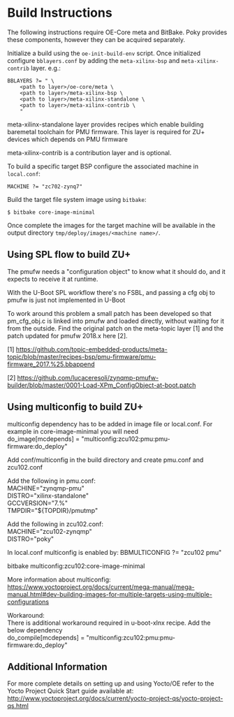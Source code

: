 Build Instructions
==================

The following instructions require OE-Core meta and BitBake. Poky provides these
components, however they can be acquired separately.

Initialize a build using the `oe-init-build-env` script. Once initialized
configure `bblayers.conf` by adding the `meta-xilinx-bsp` and
`meta-xilinx-contrib` layer. e.g.:

	BBLAYERS ?= " \
		<path to layer>/oe-core/meta \
		<path to layer>/meta-xilinx-bsp \
		<path to layer>/meta-xilinx-standalone \
		<path to layer>/meta-xilinx-contrib \
		"

meta-xilinx-standalone layer provides recipes which enable building baremetal
toolchain for PMU firmware. This layer is required for ZU+ devices which
depends on PMU firmware

meta-xilinx-contrib is a contribution layer and is optional.

To build a specific target BSP configure the associated machine in `local.conf`:

	MACHINE ?= "zc702-zynq7"

Build the target file system image using `bitbake`:

	$ bitbake core-image-minimal

Once complete the images for the target machine will be available in the output
directory `tmp/deploy/images/<machine name>/`.

Using SPL flow to build ZU+
------------------------------

The pmufw needs a "configuration object" to know what it should do, and it
expects to receive it at runtime.

With the U-Boot SPL workflow there's no FSBL, and passing a cfg obj to pmufw is
just not implemented in U-Boot

To work around this problem a small patch has been developed so that
pm_cfg_obj.c is linked into pmufw and loaded directly, without waiting for it
from the outside. Find the original patch on the meta-topic layer [1] and the
patch updated for pmufw 2018.x here [2].

[1]
https://github.com/topic-embedded-products/meta-topic/blob/master/recipes-bsp/pmu-firmware/pmu-firmware_2017.%25.bbappend

[2]
https://github.com/lucaceresoli/zynqmp-pmufw-builder/blob/master/0001-Load-XPm_ConfigObject-at-boot.patch


Using multiconfig to build ZU+
------------------------------

multiconfig dependency has to be added in image file or local.conf.
For example in core-image-minimal you will need  
do_image[mcdepends] = "multiconfig:zcu102:pmu:pmu-firmware:do_deploy"

Add conf/multiconfig in the build directory and create pmu.conf and zcu102.conf

Add the following in pmu.conf:  
	MACHINE="zynqmp-pmu"  
	DISTRO="xilinx-standalone"  
    	GCCVERSION="7.%"  
    	TMPDIR="${TOPDIR}/pmutmp"  

Add the following in zcu102.conf:  
	MACHINE="zcu102-zynqmp"  
    	DISTRO="poky"  

In local.conf multiconfig is enabled by: BBMULTICONFIG ?= "zcu102 pmu"

bitbake multiconfig:zcu102:core-image-minimal  

More information about multiconfig:
https://www.yoctoproject.org/docs/current/mega-manual/mega-manual.html#dev-building-images-for-multiple-targets-using-multiple-configurations

Workaround:  
There is additional workaround required in u-boot-xlnx recipe. Add the below dependency  
do_compile[mcdepends] = "multiconfig:zcu102:pmu:pmu-firmware:do_deploy"


Additional Information
----------------------

For more complete details on setting up and using Yocto/OE refer to the Yocto
Project Quick Start guide available at:
	http://www.yoctoproject.org/docs/current/yocto-project-qs/yocto-project-qs.html

